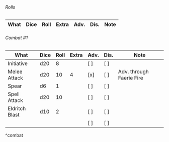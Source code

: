 ###### Rolls
| What | Dice | Roll | Extra | Adv. | Dis. | Note |
| ---- | ---- | ---- | ----- | ---- | ---- | ---- |

###### Combat #1
| What           | Dice | Roll | Extra | Adv. | Dis. | Note                     |
| -------------- | ---- | ---- | ----- | ---- | ---- | ------------------------ |
| Initiative     | d20  | 8    |       | [ ]  | [ ]  |                          |
| Melee Attack   | d20  | 10   | 4     | [x]  | [ ]  | Adv. through Faerie Fire |
| Spear          | d6   | 1    |       | [ ]  | [ ]  |                          |
| Spell Attack   | d20  | 10   |       | [ ]  | [ ]  |                          |
| Eldritch Blast | d10  | 2    |       | [ ]  | [ ]  |                          |
|                |      |      |       | [ ]  | [ ]  |                          |
^combat